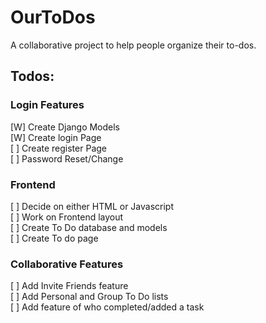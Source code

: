 # OurToDos

A collaborative project to help people organize their to-dos.

## Todos:

### Login Features

[W] Create Django Models\
[W] Create login Page\
[ ] Create register Page\
[ ] Password Reset/Change
 
### Frontend

[ ] Decide on either HTML or Javascript\
[ ] Work on Frontend layout\
[ ] Create To Do database and models\
[ ] Create To do page

### Collaborative Features

[ ] Add Invite Friends feature\
[ ] Add Personal and Group To Do lists\
[ ] Add feature of who completed/added a task